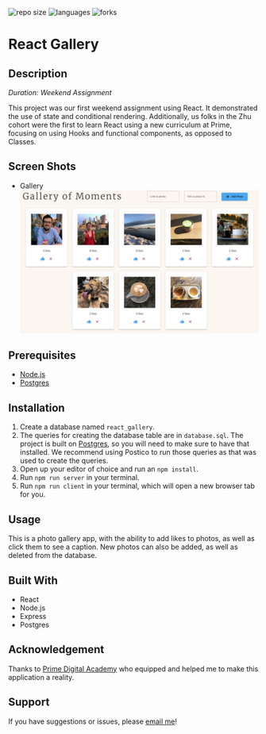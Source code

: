 ![repo size](https://img.shields.io/github/languages/code-size/percburk/react-gallery)
![languages](https://img.shields.io/github/languages/top/percburk/react-gallery?style=flat-square)
![forks](https://img.shields.io/github/forks/percburk/react-gallery?style=social)

# React Gallery


## Description

_Duration: Weekend Assignment_

This project was our first weekend assignment using React. It demonstrated the use
of state and conditional rendering. Additionally, us folks in the Zhu cohort were
the first to learn React using a new curriculum at Prime, focusing on using
Hooks and functional components, as opposed to Classes.


## Screen Shots

- Gallery
![gallery](public/documentation/images/gallery.png)

## Prerequisites

- [Node.js](https://nodejs.org/en/)
- [Postgres](https://www.postgresql.org/download/)


## Installation

1. Create a database named `react_gallery`.
2. The queries for creating the database table are in `database.sql`. The project is built on [Postgres](https://www.postgresql.org/download/), so you will need to make sure to have that installed. We recommend using Postico to run those queries as that was used to create the queries.
3. Open up your editor of choice and run an `npm install`.
4. Run `npm run server` in your terminal.
5. Run `npm run client` in your terminal, which will open a new browser tab for you.


## Usage

This is a photo gallery app, with the ability to add likes to photos, as well
as click them to see a caption. New photos can also be added, as well as deleted from the database.


## Built With

- React
- Node.js
- Express
- Postgres


## Acknowledgement

Thanks to [Prime Digital Academy](www.primeacademy.io) who equipped and helped me to make this application a reality.


## Support

If you have suggestions or issues, please [email me](percburk@gmail.com)!